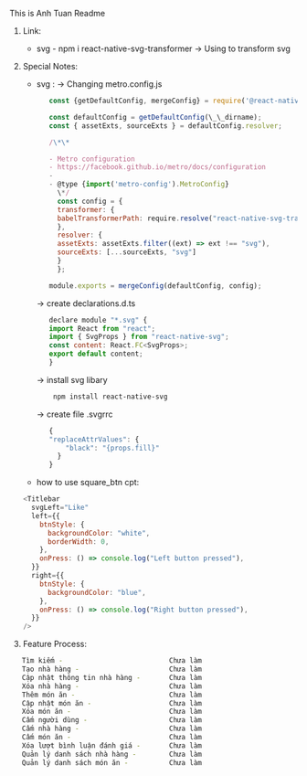 This is Anh Tuan Readme

1. Link:

   - svg - npm i react-native-svg-transformer
     -> Using to transform svg

2. Special Notes:

   - svg :
     -> Changing metro.config.js

     ```js
        const {getDefaultConfig, mergeConfig} = require('@react-native/metro-config');

        const defaultConfig = getDefaultConfig(\_\_dirname);
        const { assetExts, sourceExts } = defaultConfig.resolver;

        /\*\*

        - Metro configuration
        - https://facebook.github.io/metro/docs/configuration
        -
        - @type {import('metro-config').MetroConfig}
          \*/
          const config = {
          transformer: {
          babelTransformerPath: require.resolve("react-native-svg-transformer")
          },
          resolver: {
          assetExts: assetExts.filter((ext) => ext !== "svg"),
          sourceExts: [...sourceExts, "svg"]
          }
          };

        module.exports = mergeConfig(defaultConfig, config);
     ```

     -> create declarations.d.ts

     ```js
        declare module "*.svg" {
        import React from "react";
        import { SvgProps } from "react-native-svg";
        const content: React.FC<SvgProps>;
        export default content;
        }
     ```

     -> install svg libary

     ```sh
         npm install react-native-svg
     ```

     -> create file .svgrrc

     ```js
        {
        "replaceAttrValues": {
            "black": "{props.fill}"
          }
        }
     ```

   - how to use square_btn cpt:

   ```js
   <Titlebar
     svgLeft="Like"
     left={{
       btnStyle: {
         backgroundColor: "white",
         borderWidth: 0,
       },
       onPress: () => console.log("Left button pressed"),
     }}
     right={{
       btnStyle: {
         backgroundColor: "blue",
       },
       onPress: () => console.log("Right button pressed"),
     }}
   />
   ```

3. Feature Process:

```sh
   Tìm kiếm -                          Chưa làm
   Tạo nhà hàng -                      Chưa làm
   Cập nhật thông tin nhà hàng -       Chưa làm
   Xóa nhà hàng -                      Chưa làm
   Thêm món ăn -                       Chưa làm
   Cập nhật món ăn -                   Chưa làm
   Xóa món ăn -                        Chưa làm
   Cấm người dùng -                    Chưa làm
   Cấm nhà hàng -                      Chưa làm
   Cấm món ăn -                        Chưa làm
   Xóa lượt bình luận đánh giá -       Chưa làm
   Quản lý danh sách nhà hàng -        Chưa làm
   Quản lý danh sách món ăn -          Chưa làm
```
